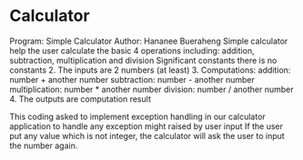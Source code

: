 # Calculator
Program: Simple Calculator 
Author: Hananee Bueraheng
Simple calculator help the user calculate the basic 4 operations including:
addition, subtraction, multiplication and division
Significant constants
         there is no constants
 2. The inputs are
         2 numbers (at least)
 3. Computations:
         addition: number + another number
         subtraction: number - another number
         multiplication: number * another number
         division: number / another number
 4. The outputs are
         computation result
         
 This coding asked to implement exception handling in our calculator application to handle any exception might raised by user input
 If the user put any value which is not integer, the calculator will ask the user to input the number again. 
